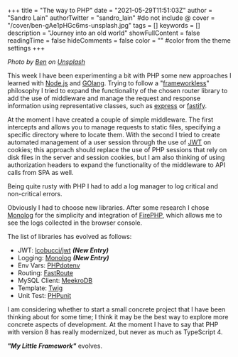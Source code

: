 +++
title = "The way to PHP"
date = "2021-05-29T11:51:03Z"
author = "Sandro Lain"
authorTwitter = "sandro_lain" #do not include @
cover = "/cover/ben-gAe1pHGc6ms-unsplash.jpg"
tags = []
keywords = []
description = "Journey into an old world"
showFullContent = false
readingTime = false
hideComments = false
color = "" #color from the theme settings
+++

*Photo by [Ben](https://unsplash.com/@benofthenorth?utm_source=unsplash&utm_medium=referral&utm_content=creditCopyText) on [Unsplash](https://unsplash.com/s/photos/php?utm_source=unsplash&utm_medium=referral&utm_content=creditCopyText)*

This week I have been experimenting a bit with PHP some new approaches I learned with [Node.js](https://nodejs.org/) and [GOlang](https://golang.org/).
Trying to follow a "[frameworkless](https://www.frameworklessmovement.org/)" philosophy I tried to expand the functionality of the chosen router library to add the use of middleware and manage the request and response information using representative classes, such as [express](https://expressjs.com/) or [fastify](https://www.fastify.io/).

At the moment I have created a couple of simple middleware.
The first intercepts and allows you to manage requests to static files, specifying a specific directory where to locate them.
With the second I tried to create automated management of a user session through the use of [JWT](https://jwt.io/) on cookies; this approach should replace the use of PHP sessions that rely on disk files in the server and session cookies, but I am also thinking of using authorization headers to expand the functionality of the middleware to API calls from SPA as well.

Being quite rusty with PHP I had to add a log manager to log critical and non-critical errors.

Obviously I had to choose new libraries.
After some research I chose [Monolog](https://seldaek.github.io/monolog/) for the simplicity and integration of [FirePHP](https://firephp.org/), which allows me to see the logs collected in the browser console.

The list of libraries has evolved as follows:

- JWT: [lcobucci/jwt](https://github.com/lcobucci/jwt) ***(New Entry)***
- Logging: [Monolog](https://seldaek.github.io/monolog/) ***(New Entry)***
- Env Vars: [PHPdotenv](https://github.com/vlucas/phpdotenv)
- Routing: [FastRoute](https://github.com/nikic/FastRoute)
- MySQL Client: [MeekroDB](https://meekro.com/)
- Template: [Twig](https://twig.symfony.com/)
- Unit Test: [PHPunit](https://phpunit.de/)

I am considering whether to start a small concrete project that I have been thinking about for some time; I think it may be the best way to explore more concrete aspects of development.
At the moment I have to say that PHP with version 8 has really modernized, but never as much as TypeScript 4.

***"My Little Framework"*** evolves.
